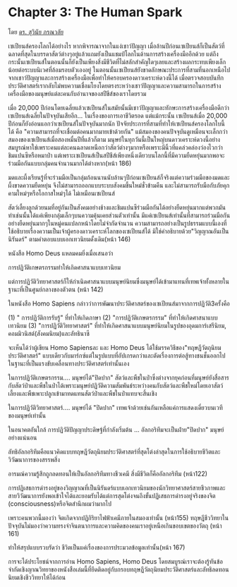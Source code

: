 Chapter 3: The Human Spark
===
โดย [ดร. สุวินัย ภรณวลัย](https://www.facebook.com/suvinaip/posts/2401906553179805?hc_location=ufi)

เซเปียนส์ครองโลกได้อย่างไร​ หากพิจารณาจากในแง่เชาว์ปัญญา​ เมื่อล้านปีก่อน​ เซเปียนส์ก็เป็นสัตว์ที่ฉลาดที่สุดในบรรดาสัตว์ต่างๆอยู่แล้ว​แถมยังเป็นแชมป์โลกในด้านการสร้าง​เครื่องมือ​อีกด้วย แต่ถึงกระนั้น​เซเปียนส์ในตอนนั้นก็ยังเป็นเพียงสิ่งมีชีวิตที่ไม่สลักสำคัญใดๆเลย​และสร้างผลกระทบเพียงเล็กน้อยต่อระบบนิเวศที่ล้อมรอบตัวเองอยู่ ในตอนนั้น​ เซเปียนส์ยังขาดลักษณะประการที่สาม​ที่นอกเหนือไปจากเชาว์ปัญญาและการสร้างเครื่องมือ​เพื่อทำให้ครอบครองดาวเคราะห์ดวงนี้ได้ เมื่อตรวจสอบบันทึกประวัติศาสตร์​ เรากลับไม่พบความเชื่อมโยงโดยตรงระหว่างเชาว์ปัญญาและความสามารถในการสร้างเครื่องมือของมนุษย์แต่ละคน​กับอำนาจของสปีขีส์ของเราโดยรวม

เมื่อ​ 20,000 ปีก่อน​โดยเฉลี่ยแล้ว​ เซเปียนส์ในสมัยนั้นมีเชาว์ปัญญาและทักษะการสร้างเครื่องมือดีกว่าเซเปียนส์เฉลี่ยในปัจจุบันเสียอีก​... ในเรื่องของการเอาชีวิตรอด แต่แม้กระนั้น​ เซเปียนส์เมื่อ​ 20,000​ ปีก่อนก็ยังอ่อนแอกว่าเซเปียนส์ในปัจจุบันมากนัก ปัจจัยประการที่สามที่ทำให้เซเปียนส์ครองโลกใบนี้ได้ คือ
"ความสามารถที่จะเชื่อมต่อคนมากมายเข้าด้วยกัน" แม้สมองของคนปัจจุบันดูเหมือนจะเล็กกว่าสมองของเซเปียนส์เมื่อสองหมื่นปีที่แล้วก็ตาม มนุษย์ในทุกวันนี้เป็นใหญ่บนดาวเคราะห์ดวงนี้อย่างสมบูรณ์​ หาใช่เพราะคนแต่ละคนฉลาดเหนือกว่าสัตว์ต่างๆมาก​ หรือเพราะมีนิ้วที่แคล่วคล่องว่องไวกว่าชิมแปนซีหรือหมาป่า แต่เพราะเซเปียนส์เป็นสปีชีส์เพียงหนึ่งเดียวบนโลกนี้ที่มีความยืดหยุ่นมากพอจะร่วมมือกันแบบกลุ่มคนจำนวนมากได้ต่างหาก​ (หน้า​ 186)

มดและผึ้งเรียนรู้ที่จะร่วมมือเป็นกลุ่มก้อนนานนับล้านๆปีก่อนเซเปียนส์ก็จริง​ แต่ความร่วมมือของมดและผึ้งขาดความยืดหยุ่น​ จึงไม่สามารถออกแบบระบบสังคมขึ้นใหม่ชั่วข้ามคืน และไม่สามารถรับมือกับภัยคุกคามใหม่ๆหรือโอกาสใหม่ๆได้​ ไม่เหมือนเซเปียนส์ 

สัตว์เลี้ยงลูกด้วยนมที่อยู่กันเป็นสังคมอย่างช้างและชิมแปนซี​ ร่วมมือกันได้อย่างยืดหยุ่นมาก​แต่พวกมันทำเช่นนั้น​ได้แค่เพียงกลุ่มเล็กๆบนความคุ้นเคยส่วนตัวเท่านั้น มีแค่เซเปียนส์เท่านั้นที่สามารถร่วมมือกันอย่างยืดหยุ่นมากๆในหมู่คนแปลกหน้าโดยไม่จำกัดจำนวน ความสามารถอย่างเป็นรูปธรรมแบบนี้เองที่ใช้อธิบายเรื่องความเป็นเจ้าผู้ครองดาวเคราะห์โลกของเซเปียนส์ได้ มิใช่คำอธิบายด้วย"วิญญาณอันเป็นนิรันดร์" ตามคำตอบแบบเอกเทวนิยมดั้งเดิม​(หน้า​ 146)

หนังสือ​ Homo​ Deus แหลมคมยิ่งเมื่อเสนอว่า

การปฏิวัติเกษตรกรรม​ทำให้เกิดศาสนาแบบเทวนิยม

แต่การปฏิวัติวิทยาศาสตร์ก็ให้กำเนิดศาสนาแบบมนุษย์นิยม​ ซึ่งมนุษย์ได้เข้ามาแทนที่เทพเจ้าทั้งหลายในฐานะที่เป็นศูนย์กลางของตัวตน​ (หน้า​ 142)

ในหนังสือ Homo​ Sapiens กล่าวว่าการพัฒนาประวัติศาสตร์ของเซเปียนส์มาจากการปฏิวัติ​ 3​ครั้ง​คือ

(1) " การปฏิวัติการรับรู้" ที่ทำให้เกิดภาษา
(2) "การปฏิวัติเกษตรกรรม" ที่ทำให้เกิดศาสนาแบบเทวนิยม
(3) "การปฏิวัติวิทยาศาสตร์" ที่ทำให้เกิดศาสนาแบบมนุษย์นิยม​ในรูปของอุดมการ์เสรีนิยม, คอมมิวนิสต์(สังคมนิยม)​และลัทธินาซี

จะเห็นได้ว่า​ผู้เขียน Homo​ Sapiensละ​ และ​ Homo​ Deus ได้ใช้มรรควิธีของ​ "ทฤษฎีวัตถุนิยมประวัติศาสตร์" แบบเดียวกับมาร์กซ์​แต่ในรูปแบบที่อัปเกรดกว่า​และตัดเรื่องการต่อสู้ทางชนชั้นออกไปในฐานะที่เป็นแรงขับเคลื่อนทางประวัติศาสตร์เท่านั้นเอง

ในการปฏิวัติเกษตรกรรม​.... มนุษย์ได้​"ปิดปาก" สัตว์และพืชในป่า​ซึ่งต่างจากยุคก่อนที่มนุษย์ยังสื่อสารกับสัตว์ป่าและพืชในป่าได้​เพราะมนุษย์ปฏิวัติความสัมพันธ์ระหว่างคนกับสัตว์และพืชใหม่​โดยเอาสัตว์เลี้ยงและพืชเพาะปลูก​เข้ามาทดแทนสัตว์ป่าและพืชในป่าแทบจะสิ้นเชิง

ในการปฏิวัติวิทยาศาสตร์.... มนุษย์ได้ "ปิดปาก" เทพเจ้าด้วยเช่นกัน​เหลือแค่การแสดงเดี่ยวบนเวทีของมนุษย์เท่านั้น

ในอนาคตอันใกล้​ การปฏิวัติปัญญาประดิษฐ์ที่กำลังเริ่มต้น​ ​... อัลกอริทึมจะเป็นฝ่าย​"ปิดปาก" มนุษย์อย่างแน่นอน

ลัทธิอัลกอริทึมคือแนวคิดแบบทฤษฎีวัตถุนิยมประวัติศาสตร์ที่สุดโต่งล่าสุด​ในการใช้อธิบายชีวิตและวิวัฒนาการของสรรพสิ่ง

อารมณ์ความรู้สึกถูกลดทอนให้เป็นอัลกอริทึมทางชีวเคมี
สิ่งมีชีวิตก็คืออัลกอริทึม​ (หน้า​ 122)

การปฏิเสธการดำรงอยู่ของวิญญาณที่เป็นนิรันดร์แบบเอกเทวนิยมของนักวิทยาศาสตร์สายชีวภาพและสายวิวัฒนาการยังพอเข้าใจได้และยอมรับได้​
แต่การสุดโต่งจนถึงขั้นปฏิเสธการดำรงอยู่จริงของจิต​(consciousness)​หรือจิตสำนึก​ผมว่ามากไป

เพราะคนพวกนี้มองว่า​ จิตเกิดจากปฏิกิริยาไฟฟ้าเคมีภายในสมองเท่านั้น​ (หน้า​155)
ทฤษฎีชีววิทยาในปัจจุบันไม่มองว่าความทรงจำ​ จินตนาการ​และความคิดของคนเราอยู่เหนือเกินขอบเขตของวัตถุ​ (หน้า​ 161)

ทำให้สรุปแบบรวบรัดว่า​ ชีวิตเป็นแค่เรื่องของการประมวลข้อมูลเท่านั้น​(หน้า​ 167)

การจะได้ประโยชน์จากการอ่าน​ Homo​ Sapiens, Homo​ Deus โดยสมบูรณ์​ ​เราจะต้องรู้ทันข้อจำกัดเชิงญาณวิทยาของหนังสือเล่มนี้ที่ยึดติดอยู่กับกรอบทฤษฎีวัตถุนิยมประวัติศาสตร์​และลัทธิลดทอนนิยมเชิงชีววิทยา​ให้ได้ก่อน


<!--stackedit_data:
eyJoaXN0b3J5IjpbLTM3MTA3MzgzNV19
-->